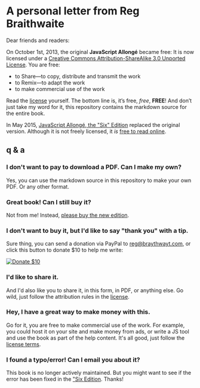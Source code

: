 # A personal letter from Reg Braithwaite

Dear friends and readers:

On October 1st, 2013, the original **JavaScript Allongé** became free: It is now licensed under a [Creative Commons Attribution-ShareAlike 3.0 Unported License][license]. You are free:

* to Share—to copy, distribute and transmit the work
* to Remix—to adapt the work
* to make commercial use of the work

Read the [license](http://creativecommons.org/licenses/by-sa/3.0/deed.en_US) yourself. The bottom line is, it’s free, *free*, **FREE**! And don’t just take my word for it, this repository contains the markdown source for the entire book.

In May 2015, [JavaScript Allongé, the "Six" Edition][ja6] replaced the original version. Although it is not freely licensed, it *is* [free to read online](https://leanpub.com/javascriptallongesix/read).

[ja6]: https://leanpub.com/javascriptallongesix

## q & a

### I don't want to pay to download a PDF. Can I make my own?

Yes, you can use the markdown source in this repository to make your own PDF. Or any other format.

### Great book! Can I still buy it?

Not from me! Instead, [please buy the new edition](https://leanpub.com/javascriptallongesix).

### I don't want to buy it, but I'd like to say "thank you" with a tip.

Sure thing, you can send a donation via PayPal to reg@braythwayt.com, or click this button to donate $10 to help me write:

[![Donate $10](https://www.paypalobjects.com/en_US/i/btn/btn_donate_SM.gif)](https://www.paypal.com/cgi-bin/webscr?cmd=_s-xclick&hosted_button_id=PNL4TZ4S37R34)

### I'd like to share it.

And I'd also like you to share it, in this form, in PDF, or anything else. Go wild, just follow the attribution rules in the [license].

### Hey, I have a great way to make money with this.

Go for it, you are free to make commercial use of the work. For example, you could host it on your site and make money from ads, or write a JS tool and use the book as part of the help content. It's all good, just follow the [license terms][license]. 

### I found a typo/error! Can I email you about it?

This book is no longer actively maintained. But you might want to see if the error has been fixed in the ["Six Edition][ja6]. Thanks!

[license]: http://creativecommons.org/licenses/by-sa/3.0/deed.en_US "Creative Commons Attribution-ShareAlike 3.0 Unported License"
[issue]: https://github.com/raganwald/javascript-allonge/issues
[pull]: https://github.com/raganwald/javascript-allonge/pulls
